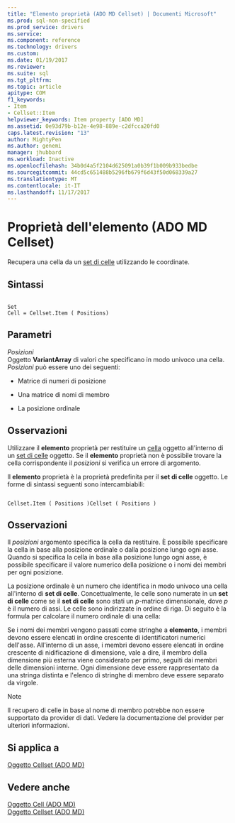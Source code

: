 ```yaml
---
title: "Elemento proprietà (ADO MD Cellset) | Documenti Microsoft"
ms.prod: sql-non-specified
ms.prod_service: drivers
ms.service: 
ms.component: reference
ms.technology: drivers
ms.custom: 
ms.date: 01/19/2017
ms.reviewer: 
ms.suite: sql
ms.tgt_pltfrm: 
ms.topic: article
apitype: COM
f1_keywords:
- Item
- Cellset::Item
helpviewer_keywords: Item property [ADO MD]
ms.assetid: 0e93d79b-b12e-4e98-889e-c2dfcca20fd0
caps.latest.revision: "13"
author: MightyPen
ms.author: genemi
manager: jhubbard
ms.workload: Inactive
ms.openlocfilehash: 34b0d4a5f2104d625091a0b39f1b009b933bedbe
ms.sourcegitcommit: 44cd5c651488b5296fb679f6d43f50d068339a27
ms.translationtype: MT
ms.contentlocale: it-IT
ms.lasthandoff: 11/17/2017
---
```

# <a name="item-property-ado-md-cellset"></a>Proprietà dell'elemento (ADO MD Cellset)
Recupera una cella da un [set di celle](../../../ado/reference/ado-md-api/cellset-object-ado-md.md) utilizzando le coordinate.  
  
## <a name="syntax"></a>Sintassi  
  
```  
  
Set  
Cell = Cellset.Item ( Positions)  
```  
  
## <a name="parameters"></a>Parametri  
 *Posizioni*  
 Oggetto **VariantArray** di valori che specificano in modo univoco una cella. *Posizioni* può essere uno dei seguenti:  
  
-   Matrice di numeri di posizione  
  
-   Una matrice di nomi di membro  
  
-   La posizione ordinale  
  
## <a name="remarks"></a>Osservazioni  
 Utilizzare il **elemento** proprietà per restituire un [cella](../../../ado/reference/ado-md-api/cell-object-ado-md.md) oggetto all'interno di un [set di celle](../../../ado/reference/ado-md-api/cellset-object-ado-md.md) oggetto. Se il **elemento** proprietà non è possibile trovare la cella corrispondente il *posizioni* si verifica un errore di argomento.  
  
 Il **elemento** proprietà è la proprietà predefinita per il **set di celle** oggetto. Le forme di sintassi seguenti sono intercambiabili:  
  
```  
  
Cellset.Item ( Positions )Cellset ( Positions )  
```  
  
## <a name="remarks"></a>Osservazioni  
 Il *posizioni* argomento specifica la cella da restituire. È possibile specificare la cella in base alla posizione ordinale o dalla posizione lungo ogni asse. Quando si specifica la cella in base alla posizione lungo ogni asse, è possibile specificare il valore numerico della posizione o i nomi dei membri per ogni posizione.  
  
 La posizione ordinale è un numero che identifica in modo univoco una cella all'interno di **set di celle**. Concettualmente, le celle sono numerate in un **set di celle** come se il **set di celle** sono stati un *p*-matrice dimensionale, dove *p* è il numero di assi. Le celle sono indirizzate in ordine di riga. Di seguito è la formula per calcolare il numero ordinale di una cella:  
  
 Se i nomi dei membri vengono passati come stringhe a **elemento**, i membri devono essere elencati in ordine crescente di identificatori numerici dell'asse. All'interno di un asse, i membri devono essere elencati in ordine crescente di nidificazione di dimensione, vale a dire, il membro della dimensione più esterna viene considerato per primo, seguiti dai membri delle dimensioni interne. Ogni dimensione deve essere rappresentato da una stringa distinta e l'elenco di stringhe di membro deve essere separato da virgole.  
  
> [!NOTE]
>  Il recupero di celle in base al nome di membro potrebbe non essere supportato da provider di dati. Vedere la documentazione del provider per ulteriori informazioni.  
  
## <a name="applies-to"></a>Si applica a  
 [Oggetto Cellset (ADO MD)](../../../ado/reference/ado-md-api/cellset-object-ado-md.md)  
  
## <a name="see-also"></a>Vedere anche  
 [Oggetto Cell (ADO MD)](../../../ado/reference/ado-md-api/cell-object-ado-md.md)   
 [Oggetto Cellset (ADO MD)](../../../ado/reference/ado-md-api/cellset-object-ado-md.md)
